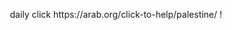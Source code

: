<p align=center> daily click https://arab.org/click-to-help/palestine/ !</p>
<p align=center> <img scr=https://komarev.com/ghpvc/?username=NAAKY0&color=af8150&style=flat-square&label=temp&base=300>

